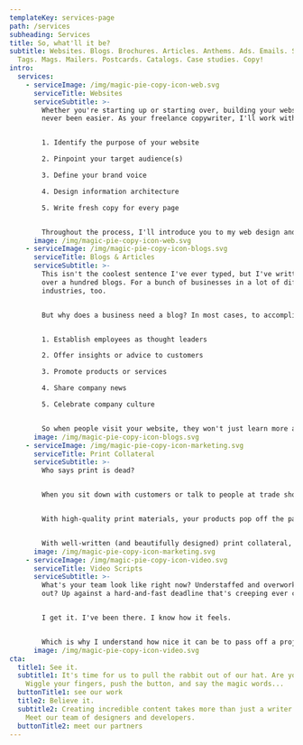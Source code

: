 ```yaml
---
templateKey: services-page
path: /services
subheading: Services
title: So, what'll it be?
subtitle: Websites. Blogs. Brochures. Articles. Anthems. Ads. Emails. Slogans.
  Tags. Mags. Mailers. Postcards. Catalogs. Case studies. Copy!
intro:
  services:
    - serviceImage: /img/magic-pie-copy-icon-web.svg
      serviceTitle: Websites
      serviceSubtitle: >-
        Whether you're starting up or starting over, building your website has
        never been easier. As your freelance copywriter, I'll work with you to: 


        1. Identify the purpose of your website

        2. Pinpoint your target audience(s)

        3. Define your brand voice

        4. Design information architecture

        5. Write fresh copy for every page


        Throughout the process, I'll introduce you to my web design and development partners. Together, we'll customize a website that invites, engages, and inspires your audience.
      image: /img/magic-pie-copy-icon-web.svg
    - serviceImage: /img/magic-pie-copy-icon-blogs.svg
      serviceTitle: Blogs & Articles
      serviceSubtitle: >-
        This isn't the coolest sentence I've ever typed, but I've written well
        over a hundred blogs. For a bunch of businesses in a lot of different
        industries, too. 


        But why does a business need a blog? In most cases, to accomplish at least one of five goals:


        1. Establish employees as thought leaders

        2. Offer insights or advice to customers

        3. Promote products or services

        4. Share company news

        5. Celebrate company culture


        So when people visit your website, they won't just learn more about your brand—they'll have no choice but to fall in love with it.
      image: /img/magic-pie-copy-icon-blogs.svg
    - serviceImage: /img/magic-pie-copy-icon-marketing.svg
      serviceTitle: Print Collateral
      serviceSubtitle: >-
        Who says print is dead? 


        When you sit down with customers or talk to people at trade shows, you've got to leave something behind.  Something to touch. Something to read. Something to experience.


        With high-quality print materials, your products pop off the page. Your story is sensational. Your business? It's unbeatable! 


        With well-written (and beautifully designed) print collateral, you can attract, captivate, and activate your audience.
      image: /img/magic-pie-copy-icon-marketing.svg
    - serviceImage: /img/magic-pie-copy-icon-video.svg
      serviceTitle: Video Scripts
      serviceSubtitle: >-
        What's your team look like right now? Understaffed and overworked? Burnt
        out? Up against a hard-and-fast deadline that's creeping ever closer?


        I get it. I've been there. I know how it feels.


        Which is why I understand how nice it can be to pass off a project—such as writing a video script—to someone who can look at it from a fresh perspective. Someone who can take your concept, run with it, and bring it to life. Someone like me.
      image: /img/magic-pie-copy-icon-video.svg
cta:
  title1: See it.
  subtitle1: It's time for us to pull the rabbit out of our hat. Are you ready?
    Wiggle your fingers, push the button, and say the magic words...
  buttonTitle1: see our work
  title2: Believe it.
  subtitle2: Creating incredible content takes more than just a writer’s touch.
    Meet our team of designers and developers.
  buttonTitle2: meet our partners
---
```

